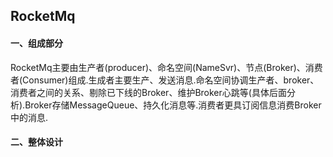 ## RocketMq 

#### 一、组成部分

RocketMq主要由生产者(producer)、命名空间(NameSvr)、节点(Broker)、消费者(Consumer)组成.生成者主要生产、发送消息.命名空间协调生产者、broker、消费者之间的关系、剔除已下线的Broker、维护Broker心跳等(具体后面分析).Broker存储MessageQueue、持久化消息等.消费者更具订阅信息消费Broker中的消息.

#### 二、整体设计

